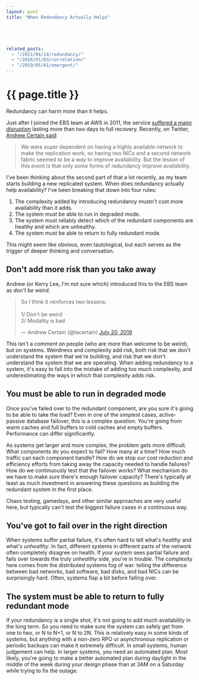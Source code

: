 ```yaml
---
layout: post
title: "When Redundancy Actually Helps"





related_posts:
  - "/2021/04/14/redundancy/"
  - "/2016/01/03/correlation/"
  - "/2019/05/01/emergent/"
---
```

{{ page.title }}
================

<p class="meta">Redundancy can harm more than it helps.</p>

Just after I joined the EBS team at AWS in 2011, the service [suffered a major disruption](https://aws.amazon.com/message/65648/) lasting more than two days to full recovery. Recently, on Twitter, [Andrew Certain said](https://twitter.com/tacertain/status/1152459506464329729):

> We were super dependent on having a highly available network to make the replication work, so having two NICs and a second network fabric seemed to be a way to improve availability. But the lesson of this event is that only some forms of redundancy improve availability.

I've been thinking about the second part of that a lot recently, as my team starts building a new replicated system. When does redundancy actually help availability? I've been breaking that down into four rules:

1. The complexity added by introducing redundancy mustn't cost more availability than it adds.
2. The system must be able to run in degraded mode.
3. The system must reliably detect which of the redundant components are healthy and which are unhealthy.
4. The system must be able to return to fully redundant mode.

This might seem like obvious, even tautological, but each serves as the trigger of deeper thinking and conversation.

## Don't add more risk than you take away

Andrew (or Kerry Lee, I'm not sure which) introduced this to the EBS team as *don't be weird*.

<blockquote class="twitter-tweet" data-conversation="none" data-dnt="true"><p lang="en" dir="ltr">So I think it reinforces two lessons:<br><br>1/ Don&#39;t be weird<br>2/ Modality is bad</p>&mdash; Andrew Certain (@tacertain) <a href="https://twitter.com/tacertain/status/1152460786171707393?ref_src=twsrc%5Etfw">July 20, 2019</a></blockquote> <script async src="https://platform.twitter.com/widgets.js" charset="utf-8"></script> 

This isn't a comment on people (who are more than welcome to be weird), but on systems. Weirdness and complexity add risk, both risk that we don't understand the system that we're building, and risk that we don't understand the system that we are operating. When adding redundancy to a system, it's easy to fall into the mistake of adding too much complexity, and underestimating the ways in which that complexity adds risk.

## You must be able to run in degraded mode

Once you've failed over to the redundant component, are you sure it's going to be able to take the load? Even in one of the simplest cases, active-passive database failover, this is a complex question. You're going from warm caches and full buffers to cold caches and empty buffers. Performance can differ significantly.

As systems get larger and more complex, the problem gets more difficult. What components do you expect to fail? How many at a time? How much traffic can each component handle? How do we stop our cost reduction and efficiency efforts from taking away the capacity needed to handle failures? How do we continuously test that the failover works? What mechanism do we have to make sure there's enough failover capacity? There's typically at least as much investment in answering these questions as building the redundant system in the first place.

Chaos testing, gamedays, and other similar approaches are very useful here, but typically can't test the biggest failure cases in a continuous way.

## You've got to fail over in the right direction

When systems suffer partial failure, it's often hard to tell what's *healthy* and what's *unhealthy*. In fact, different systems in different parts of the network often completely disagree on health. If your system sees partial failure and fails over towards the truly *unhealthy* side, you're in trouble. The complexity here comes from the distributed systems fog of war: telling the difference between bad networks, bad software, bad disks, and bad NICs can be surprisingly hard. Often, systems flap a bit before falling over.

## The system must be able to return to fully redundant mode

If your redundancy is a single shot, it's not going to add much availability in the long term. So you need to make sure the system can safely get from one to two, or N to N+1, or N to 2N. This is relatively easy in some kinds of systems, but anything with a non-zero RPO or asynchronous replication or periodic backups can make it extremely difficult. In small systems, human judgement can help. In larger systems, you need an automated plan. Most likely, you're going to make a better automated plan during daylight in the middle of the week during your design phase than at 3AM on a Saturday while trying to fix the outage.